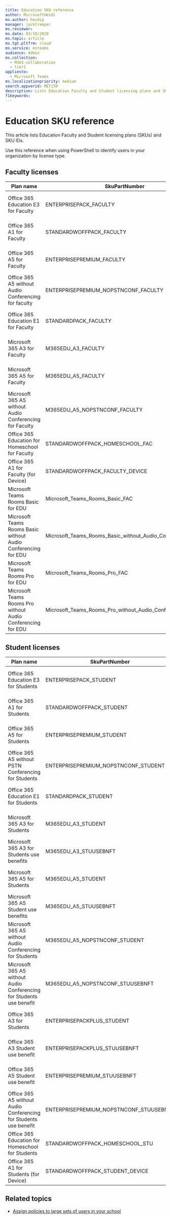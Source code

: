 ```yaml
---
title: Education SKU reference
author: MicrosoftHeidi
ms.author: heidip
manager: jacktremper
ms.reviewer: 
ms.date: 03/10/2020
ms.topic: article
ms.tgt.pltfrm: cloud
ms.service: msteams
audience: Admin
ms.collection: 
  - M365-collaboration
  - tier1
appliesto: 
  - Microsoft Teams
ms.localizationpriority: medium
search.appverid: MET150
description: Lists Education Faculty and Student licensing plans and SKU IDs. 
f1keywords:
---
```


# Education SKU reference

This article lists Education Faculty and Student licensing plans (SKUs) and SKU IDs.

Use this reference when using PowerShell to identify users in your organization by license type.

## Faculty licenses

|Plan name |SkuPartNumber   |SkuID |
|---------|---------|---------|
|Office 365 Education E3 for Faculty |ENTERPRISEPACK_FACULTY |e4fa3838-3d01-42df-aa28-5e0a4c68604b |
|Office 365 A1 for Faculty |STANDARDWOFFPACK_FACULTY |94763226-9b3c-4e75-a931-5c89701abe66 |
|Office 365 A5 for Faculty |ENTERPRISEPREMIUM_FACULTY |a4585165-0533-458a-97e3-c400570268c4 |
|Office 365 A5 without Audio Conferencing for faculty |ENTERPRISEPREMIUM_NOPSTNCONF_FACULTY |9a320620-ca3d-4705-a79d-27c135c96e05 |
|Office 365 Education E1 for Faculty |STANDARDPACK_FACULTY |a19037fc-48b4-4d57-b079-ce44b7832473 |
|Microsoft 365 A3 for Faculty |M365EDU_A3_FACULTY |4b590615-0888-425a-a965-b3bf7789848d |
|Microsoft 365 A5 for Faculty |M365EDU_A5_FACULTY |e97c048c-37a4-45fb-ab50-922fbf07a370 |
|Microsoft 365 A5 without Audio Conferencing for Faculty |M365EDU_A5_NOPSTNCONF_FACULTY |65200ac3-f927-4407-a3d5-c63562dff461 |
|Office 365 Education for Homeschool for Faculty |STANDARDWOFFPACK_HOMESCHOOL_FAC |43e691ad-1491-4e8c-8dc9-da6b8262c03b |
|Office 365 A1 for Faculty (for Device) |STANDARDWOFFPACK_FACULTY_DEVICE |af4e28de-6b52-4fd3-a5f4-6bf708a304d3 |
|Microsoft Teams Rooms Basic for EDU |Microsoft_Teams_Rooms_Basic_FAC |a4e376bd-c61e-4618-9901-3fc0cb1b88bb |
|Microsoft Teams Rooms Basic without Audio Conferencing for EDU |Microsoft_Teams_Rooms_Basic_without_Audio_Conferencing_FAC |7da0ac23-26f8-4d04-8731-9016d9883340 |
|Microsoft Teams Rooms Pro for EDU |Microsoft_Teams_Rooms_Pro_FAC |c25e2b36-e161-4946-bef2-69239729f690 |
|Microsoft Teams Rooms Pro without Audio Conferencing for EDU |Microsoft_Teams_Rooms_Pro_without_Audio_Conferencing_FAC |271f6b1a-de32-4849-bcf4-b79b8a7c2cfe |

## Student licenses

|Plan name |SkuPartNumber   |SkuID |
|---------|---------|---------|
|Office 365 Education E3 for Students |ENTERPRISEPACK_STUDENT |8fc2205d-4e51-4401-97f0-5c89ef1aafb |
|Office 365 A1 for Students |STANDARDWOFFPACK_STUDENT |314c4481-f395-4525-be8b-2ec4bb1e9d91 |
|Office 365 A5 for Students |ENTERPRISEPREMIUM_STUDENT |ee656612-49fa-43e5-b67e-cb1fdf7699df |
|Office 365 A5 without PSTN Conferencing for Students |ENTERPRISEPREMIUM_NOPSTNCONF_STUDENT |1164451b-e2e5-4c9e-8fa6-e5122d90dbdc |
|Office 365 Education E1 for Students |STANDARDPACK_STUDENT |d37ba356-38c5-4c82-90da-3d714f72a382 |
|Microsoft 365 A3 for Students |M365EDU_A3_STUDENT |7cfd9a2b-e110-4c39-bf20-c6a3f36a3121 |
|Microsoft 365 A3 for Students use benefits |M365EDU_A3_STUUSEBNFT |18250162-5d87-4436-a834-d795c15c80f3 |
|Microsoft 365 A5 for Students |M365EDU_A5_STUDENT |46c119d4-0379-4a9d-85e4-97c66d3f909e |
|Microsoft 365 A5 Student use benefits |M365EDU_A5_STUUSEBNFT |31d57bc7-3a05-4867-ab53-97a17835a411 |
|Microsoft 365 A5 without Audio Conferencing for Students |M365EDU_A5_NOPSTNCONF_STUDENT |a25c01ce-bab1-47e9-a6d0-ebe939b99ff9 |
|Microsoft 365 A5 without Audio Conferencing for Students use benefit |M365EDU_A5_NOPSTNCONF_STUUSEBNFT |81441ae1-0b31-4185-a6c0-32b6b84d419f |
|Office 365 A3 for Students |ENTERPRISEPACKPLUS_STUDENT |98b6e773-24d4-4c0d-a968-6e787a1f8204 |
|Office 365 A3 Student use benefit |ENTERPRISEPACKPLUS_STUUSEBNFT |476aad1e-7a7f-473c-9d20-35665a5cbd4f |
|Office 365 A5 Student use benefit |ENTERPRISEPREMIUM_STUUSEBNFT |f6e603f1-1a6d-4d32-a730-34b809cb9731 |
|Office 365 A5 without Audio Conferencing for Students use benefit |ENTERPRISEPREMIUM_NOPSTNCONF_STUUSEBNFT |bc86c9cd-3058-43ba-9972-141678675ac1 |
|Office 365 Education for Homeschool for Students |STANDARDWOFFPACK_HOMESCHOOL_STU |afbb89a7-db5f-45fb-8af0-1bc5c5015709 |
|Office 365 A1 for Students (for Device) |STANDARDWOFFPACK_STUDENT_DEVICE |160d609e-ab08-4fce-bc1c-ea13321942ac |

## Related topics

- [Assign policies to large sets of users in your school](batch-group-policy-assignment-edu.md)

